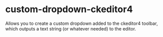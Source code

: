 custom-dropdown-ckeditor4
=========================

Allows you to create a custom dropdown added to the ckeditor4 toolbar, which outputs a text string (or whatever needed) to the editor.
